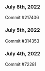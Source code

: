 ### July 8th, 2022

Commit #217406

### July 5th, 2022

Commit #314353


### July 4th, 2022

Commit #72281

